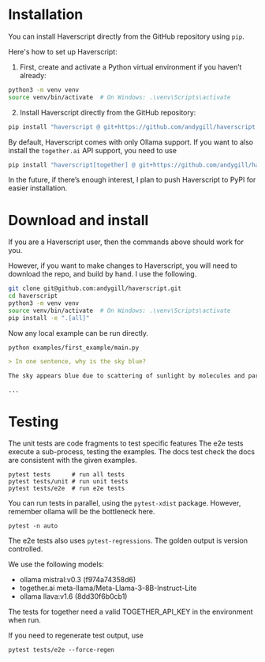 # Installation

You can install Haverscript directly from the GitHub repository using `pip`.

Here's how to set up Haverscript:

1. First, create and activate a Python virtual environment if you haven’t already:

```bash
python3 -m venv venv
source venv/bin/activate  # On Windows: .\venv\Scripts\activate
```

2. Install Haverscript directly from the GitHub repository:

```bash
pip install "haverscript @ git+https://github.com/andygill/haverscript.git@v0.2.0"
```

By default, Haverscript comes with only Ollama support.
If you want to also install the `together.ai` API support, you need to use

```bash
pip install "haverscript[together] @ git+https://github.com/andygill/haverscript.git@v0.2.0"
```

In the future, if there’s enough interest, I plan to push Haverscript to PyPI
for easier installation.

# Download and install

If you are a Haverscript user, then the commands above should work for you. 

However, if you want to make changes to Haverscript, you will need to download
the repo, and build by hand. I use the following.

```bash
git clone git@github.com:andygill/haverscript.git
cd haverscript
python3 -m venv venv
source venv/bin/activate  # On Windows: .\venv\Scripts\activate
pip install -e ".[all]"
```

Now any local example can be run directly.

```shell
python examples/first_example/main.py
```

```markdown
> In one sentence, why is the sky blue?

The sky appears blue due to scattering of sunlight by molecules and particles in the Earth's atmosphere.

...
```

# Testing

The unit tests are code fragments to test specific features The e2e tests
execute a sub-process, testing the examples. The docs test check the docs
are consistent with the given examples.

```
pytest tests      # run all tests
pytest tests/unit # run unit tests
pytest tests/e2e  # run e2e tests
```

You can run tests in parallel, using the `pytest-xdist` package. However,
remember ollama will be the bottleneck here.

```
pytest -n auto
```

The e2e tests also uses `pytest-regressions`. The golden output is version controlled. 

We use the following models:
* ollama mistral:v0.3 (f974a74358d6)
* together.ai meta-llama/Meta-Llama-3-8B-Instruct-Lite
* ollama llava:v1.6 (8dd30f6b0cb1)

The tests for together need a valid TOGETHER_API_KEY in the environment when run.

If you need to regenerate test output, use 

```
pytest tests/e2e --force-regen
```
